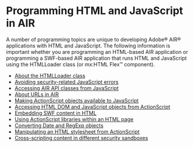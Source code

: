 # Programming HTML and JavaScript in AIR

A number of programming topics are unique to developing Adobe® AIR® applications
with HTML and JavaScript. The following information is important whether you are
programming an HTML-based AIR application or programming a SWF-based AIR
application that runs HTML and JavaScript using the HTMLLoader class (or mx:HTML
Flex™ component).

- [About the HTMLLoader class](WS5b3ccc516d4fbf351e63e3d118666ade46-7ed8.html)
- [Avoiding security-related JavaScript errors](WS5b3ccc516d4fbf351e63e3d118666ade46-7f0e.html)
- [Accessing AIR API classes from JavaScript](WS5b3ccc516d4fbf351e63e3d118666ade46-7f0d.html)
- [About URLs in AIR](WS5b3ccc516d4fbf351e63e3d118666ade46-7f0b.html)
- [Making ActionScript objects available to JavaScript](WS5b3ccc516d4fbf351e63e3d118666ade46-7ed5.html)
- [Accessing HTML DOM and JavaScript objects from ActionScript](WS5b3ccc516d4fbf351e63e3d118666ade46-7ed4.html)
- [Embedding SWF content in HTML](WS4B441C24-BAE3-4110-91FD-A4E5EEFB2467.html)
- [Using ActionScript libraries within an HTML page](WS5b3ccc516d4fbf351e63e3d118666ade46-7ed9.html)
- [Converting Date and RegExp objects](WS5b3ccc516d4fbf351e63e3d118666ade46-7f0a.html)
- [Manipulating an HTML stylesheet from ActionScript](WS5b3ccc516d4fbf351e63e3d118666ade46-7f09.html)
- [Cross-scripting content in different security sandboxes](WS5b3ccc516d4fbf351e63e3d118666ade46-7f08.html)
